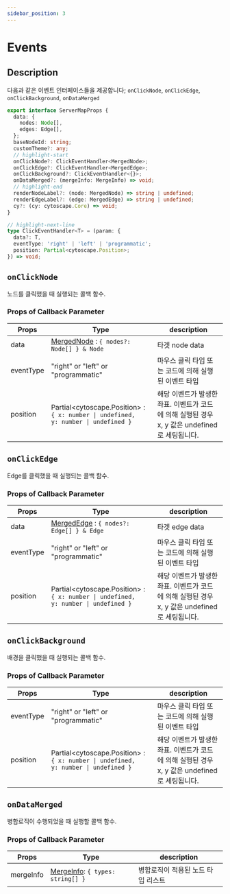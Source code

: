 ```yaml
---
sidebar_position: 3
---
```


# Events
## Description
다음과 같은 이벤트 인터페이스들을 제공합니다; `onClickNode`, `onClickEdge`, `onClickBackground`, `onDataMerged`

```ts
export interface ServerMapProps {
  data: {
    nodes: Node[],
    edges: Edge[],
  };
  baseNodeId: string;
  customTheme?: any;
  // highlight-start
  onClickNode?: ClickEventHandler<MergedNode>;
  onClickEdge?: ClickEventHandler<MergedEdge>;
  onClickBackground?: ClickEventHandler<{}>;
  onDataMerged?: (mergeInfo: MergeInfo) => void;
  // highlight-end
  renderNodeLabel?: (node: MergedNode) => string | undefined;
  renderEdgeLabel?: (edge: MergedEdge) => string | undefined;
  cy?: (cy: cytoscape.Core) => void;
}

// highlight-next-line
type ClickEventHandler<T> = (param: {
  data?: T,
  eventType: 'right' | 'left' | 'programmatic';
  position: Partial<cytoscape.Position>;
}) => void;

```

## `onClickNode`

노드를 클릭했을 때 실행되는 콜백 함수.

### Props of Callback Parameter

| Props | Type  | description  |
| --- | --- | --- |
| data | [MergedNode](/servermap/guide/merge#mergednode) : `{ nodes?: Node[] } & Node` | 타겟 node data |
| eventType | "right" or "left" or "programmatic" | 마우스 클릭 타입 또는 코드에 의해 실행된 이벤트 타입 |
| position | Partial<cytoscape.Position\> : <code>{ x: number &#124; undefined, y: number &#124; undefined }</code> |  해당 이벤트가 발생한 좌표. 이벤트가 코드에 의해 실행된 경우 x, y 값은 undefined로 세팅됩니다. |

## `onClickEdge`

Edge를 클릭했을 때 실행되는 콜백 함수.

### Props of Callback Parameter

| Props | Type  | description  |
| --- | --- | --- |
| data | [MergedEdge](/servermap/guide/merge#mergededge) : `{ nodes?: Edge[] } & Edge` | 타겟 edge data |
| eventType | "right" or "left" or "programmatic" | 마우스 클릭 타입 또는 코드에 의해 실행된 이벤트 타입 |
| position | Partial<cytoscape.Position\> : <code>{ x: number &#124; undefined, y: number &#124; undefined }</code> |  해당 이벤트가 발생한 좌표. 이벤트가 코드에 의해 실행된 경우 x, y 값은 undefined로 세팅됩니다. |

## `onClickBackground`

배경을 클릭했을 때 실행되는 콜백 함수.

### Props of Callback Parameter

 Props | Type  | description  |
| --- | --- | --- |
| eventType | "right" or "left" or "programmatic" | 마우스 클릭 타입 또는 코드에 의해 실행된 이벤트 타입 |
| position | Partial<cytoscape.Position\> : <code>{ x: number &#124; undefined, y: number &#124; undefined }</code> |  해당 이벤트가 발생한 좌표. 이벤트가 코드에 의해 실행된 경우 x, y 값은 undefined로 세팅됩니다. |

## `onDataMerged`

병합로직이 수행되었을 때 실행할 콜백 함수.

### Props of Callback Parameter

 Props | Type  | description  |
| --- | --- | --- |
| mergeInfo | [MergeInfo](/servermap/guide/merge#mergeinfo): `{ types: string[] }` | 병합로직이 적용된 노드 타입 리스트 |
